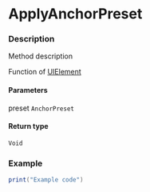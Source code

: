 # ApplyAnchorPreset
### Description
Method description

Function of [UIElement](/classes/UIElement/)

#### Parameters
preset `AnchorPreset`

#### Return type
`Void`

### Example
```lua
print("Example code")
```
